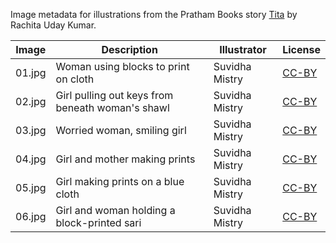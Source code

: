 Image metadata for illustrations from the Pratham Books story [Tita](https://storyweaver.org.in/stories/2632-tita) by Rachita Uday Kumar.

Image | Description | Illustrator | License
----- | ----------- | ----------- | -------
01.jpg | Woman using blocks to print on cloth | Suvidha Mistry | [CC-BY](https://creativecommons.org/licenses/by/4.0/)
02.jpg | Girl pulling out keys from beneath woman's shawl | Suvidha Mistry | [CC-BY](https://creativecommons.org/licenses/by/4.0/)
03.jpg | Worried woman, smiling girl | Suvidha Mistry | [CC-BY](https://creativecommons.org/licenses/by/4.0/)
04.jpg | Girl and mother making prints | Suvidha Mistry | [CC-BY](https://creativecommons.org/licenses/by/4.0/)
05.jpg | Girl making prints on a blue cloth | Suvidha Mistry | [CC-BY](https://creativecommons.org/licenses/by/4.0/)
06.jpg | Girl and woman holding a block-printed sari  | Suvidha Mistry | [CC-BY](https://creativecommons.org/licenses/by/4.0/)